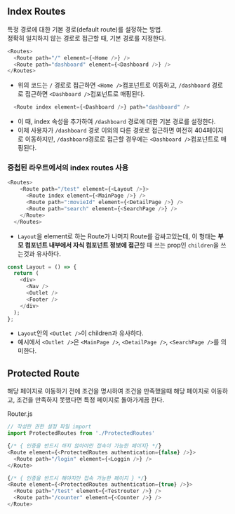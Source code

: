 ## Index Routes
특정 경로에 대한 기본 경로(default route)를 설정하는 방법.  
정확히 일치하지 않는 경로로 접근할 때, 기본 경로를 지정한다.
```javascript
<Routes>
  <Route path="/" element={<Home />} />
  <Route path="dashboard" element={<Dashboard />} />
</Routes>
```
- 위의 코드는 `/` 경로로 접근하면 `<Home />`컴포넌트로 이동하고, `/dashboard` 경로로 접근하면 `<Dashboard />`컴포넌트로 매핑된다.
```javascript
  <Route index element={<Dashboard />} path="dashboard" />
```
- 이 때, index 속성을 추가하여 `/dashboard` 경로에 대한 기본 경로를 설정한다.
- 이제 사용자가 `/dashboard` 경로 이외의 다른 경로로 접근하면 여전히 404페이지로 이동하지만, `/dashboard`경로로 접근할 경우에는 `<Dashboard />`컴포넌트로 매핑된다.
### 중첩된 라우트에서의 index routes 사용
```javascript
<Routes>
    <Route path="/test" element={<Layout />}>
      <Route index element={<MainPage />} />
      <Route path=":movieId" element={<DetailPage />} />
      <Route path="search" element={<SearchPage />} />
    </Route>
  </Routes>

```
- `Layout`을 element로 하는 Route가 나머지 Route를 감싸고있는데, 이 형태는 **부모 컴포넌트 내부에서 자식 컴포넌트 정보에 접근**할 때 쓰는 prop인 `children`을 쓰는것과 유사하다.
```javascript
const Layout = () => {
  return (
    <div>
      <Nav />
      <Outlet />
      <Footer />
    </div>
  );
};
```
- `Layout`안의 `<Outlet />`이 children과 유사하다.
- 예시에서 `<Outlet />`은 `<MainPage />`, `<DetailPage />`, `<SearchPage />`를 의미한다.

## Protected Route
해당 페이지로 이동하기 전에 조건을 명시하여 조건을 만족했을때 해당 페이지로 이동하고, 조건을 만족하지 못했다면 특정 페이지로 돌아가게끔 한다.

Router.js
```javascript
// 작성한 권한 설정 파일 import
import ProtectedRoutes from './ProtectedRoutes'

{/* { 인증을 반드시 하지 않아야만 접속이 가능한 페이지} */}
<Route element={<ProtectedRoutes authentication={false} />}>
  <Route path="/login" element={<Loggin />} />
</Route>

{/* { 인증을 반드시 해야지만 접속 가능한 페이지 } */}
<Route element={<ProtectedRoutes authentication={true} />}>
  <Route path="/test" element={<Testrouter />} />
  <Route path="/counter" element={<Counter />} />
</Route>
```
